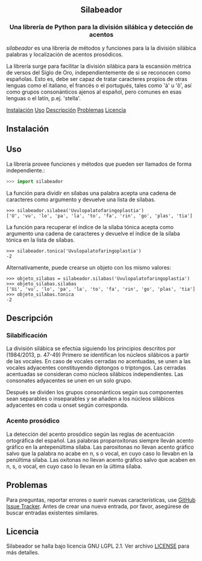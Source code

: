 <h2 align="center">Silabeador</h2>
<h3 align="center">Una librería de Python para la división silábica y detección de acentos</h2>


*silabeador* es una librería de métodos y funciones para la la división silábica palabras y localización de acentos prosódicos.

La librería surge para facilitar la división silábica para la escansión métrica de versos del Siglo de Oro, independientemente de si se reconocen como españolas. Esto es, debe ser capaz de tratar caracteres propios de otras lenguas como el italiano, el francés o el portugués, tales como 'à' u 'õ', así como grupos consonánticos ajenos al español, pero comunes en esas lenguas o el latín, p.ej. 'stella'.   


[Instalación](#Instalación)
[Uso](#Uso)
[Descripción](#Descripción)
[Problemas](#Problemas)
[Licencia](#Licencia)

## Instalación

## Uso

La librería provee funciones y métodos que pueden ser llamados de forma independiente.:

```python
>>> import silabeador
```

La función para dividir en sílabas una palabra acepta una cadena de caracteres como argumento y devuelve una lista de sílabas.
```
>>> silabeador.silabea('Uvulopalatofaringoplastia')
['U', 'vu', 'lo', 'pa', 'la', 'to', 'fa', 'rin', 'go', 'plas', 'tia']
```

La función para recuperar el índice de la sílaba tónica acepta como argumento una cadena de caracteres y devuelve el índice de la sílaba tónica en la lista de sílabas.

```
>>> silabeador.tonica('Uvulopalatofaringoplastia')
-2
```

Alternativamente, puede crearse un objeto con los mismo valores:

```
>>> objeto_silabas = silabeador.silabas('Uvulopalatofaringoplastia')
>>> objeto_silabas.silabas
['Ui', 'vu', 'lo', 'pa', 'la', 'to', 'fa', 'rin', 'go', 'plas', 'tia']
>>> objeto_silabas.tonica
-2
``` 

## Descripción

### Silabificación

La división silábica se efectúa siguiendo los principios descritos por (1984/2013, p. 47-49)
Primero se identifican los núcleos silábicos a partir de las vocales. En caso de vocales cerradas no acentuadas, se unen a las vocales adyacentes constituyendo diptongos o triptongos. Las cerradas acentuadas se consideran como núcleos silábicos independientes. Las consonates adyacentes se unen en un solo grupo.

Después se dividen los grupos consonánticos según sus componentes sean separables o inseparables y se añaden a los núcleos silábicos adyacentes  en coda u onset según corresponda.



### Acento prosódico
La detección del acento prosódico según las reglas de acentuación ortográfica del español. Las palabras proparoxítonas siempre lleván acento gráfico en la antepenúltima sílaba. Las paroxitonas no llevan acento gráfico salvo que la palabra no acabe en n, s o vocal, en cuyo caso lo llevabn en la penúltima sílaba. Las oxítonas no llevan acento gráfico salvo que acaben en n, s, o vocal, en cuyo caso lo llevan en la última sílaba.

## Problemas

Para preguntas, reportar errores o suerir nuevas características, use  [GitHub Issue Tracker](https://github.com/fsanzl/silabeador/issues). Antes de crear una nueva entrada, por favor, asegúrese de buscar entradas existentes similares.


## Licencia

Silabeador se halla bajo licencia GNU LGPL 2.1. Ver archivo [LICENSE](https://github.com/fsanzl/silabeador/LICENSE) para más detalles.
